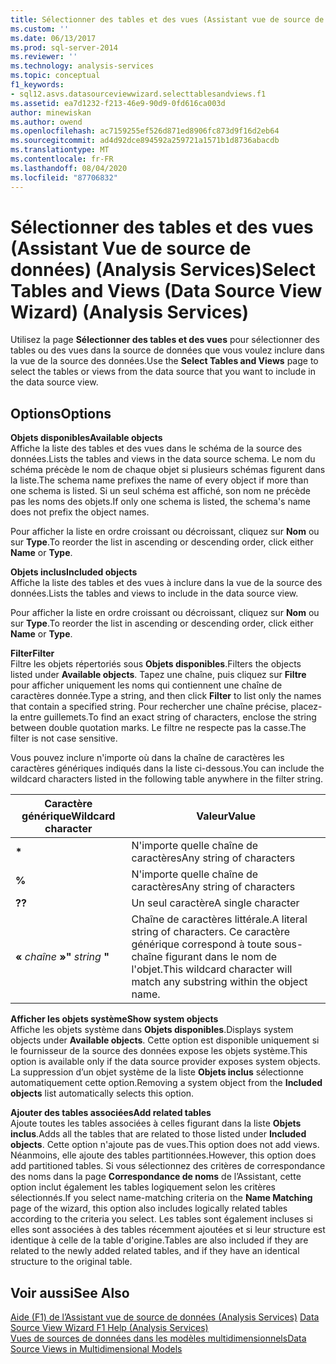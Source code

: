 ```yaml
---
title: Sélectionner des tables et des vues (Assistant vue de source de données) (Analysis Services) | Microsoft Docs
ms.custom: ''
ms.date: 06/13/2017
ms.prod: sql-server-2014
ms.reviewer: ''
ms.technology: analysis-services
ms.topic: conceptual
f1_keywords:
- sql12.asvs.datasourceviewwizard.selecttablesandviews.f1
ms.assetid: ea7d1232-f213-46e9-90d9-0fd616ca003d
author: minewiskan
ms.author: owend
ms.openlocfilehash: ac7159255ef526d871ed8906fc873d9f16d2eb64
ms.sourcegitcommit: ad4d92dce894592a259721a1571b1d8736abacdb
ms.translationtype: MT
ms.contentlocale: fr-FR
ms.lasthandoff: 08/04/2020
ms.locfileid: "87706832"
---
```

# <a name="select-tables-and-views-data-source-view-wizard-analysis-services"></a><span data-ttu-id="43c4b-102">Sélectionner des tables et des vues (Assistant Vue de source de données) (Analysis Services)</span><span class="sxs-lookup"><span data-stu-id="43c4b-102">Select Tables and Views (Data Source View Wizard) (Analysis Services)</span></span>
  <span data-ttu-id="43c4b-103">Utilisez la page **Sélectionner des tables et des vues** pour sélectionner des tables ou des vues dans la source de données que vous voulez inclure dans la vue de la source des données.</span><span class="sxs-lookup"><span data-stu-id="43c4b-103">Use the **Select Tables and Views** page to select the tables or views from the data source that you want to include in the data source view.</span></span>  
  
## <a name="options"></a><span data-ttu-id="43c4b-104">Options</span><span class="sxs-lookup"><span data-stu-id="43c4b-104">Options</span></span>  
 <span data-ttu-id="43c4b-105">**Objets disponibles**</span><span class="sxs-lookup"><span data-stu-id="43c4b-105">**Available objects**</span></span>  
 <span data-ttu-id="43c4b-106">Affiche la liste des tables et des vues dans le schéma de la source des données.</span><span class="sxs-lookup"><span data-stu-id="43c4b-106">Lists the tables and views in the data source schema.</span></span> <span data-ttu-id="43c4b-107">Le nom du schéma précède le nom de chaque objet si plusieurs schémas figurent dans la liste.</span><span class="sxs-lookup"><span data-stu-id="43c4b-107">The schema name prefixes the name of every object if more than one schema is listed.</span></span> <span data-ttu-id="43c4b-108">Si un seul schéma est affiché, son nom ne précède pas les noms des objets.</span><span class="sxs-lookup"><span data-stu-id="43c4b-108">If only one schema is listed, the schema's name does not prefix the object names.</span></span>  
  
 <span data-ttu-id="43c4b-109">Pour afficher la liste en ordre croissant ou décroissant, cliquez sur **Nom** ou sur **Type**.</span><span class="sxs-lookup"><span data-stu-id="43c4b-109">To reorder the list in ascending or descending order, click either **Name** or **Type**.</span></span>  
  
 <span data-ttu-id="43c4b-110">**Objets inclus**</span><span class="sxs-lookup"><span data-stu-id="43c4b-110">**Included objects**</span></span>  
 <span data-ttu-id="43c4b-111">Affiche la liste des tables et des vues à inclure dans la vue de la source des données.</span><span class="sxs-lookup"><span data-stu-id="43c4b-111">Lists the tables and views to include in the data source view.</span></span>  
  
 <span data-ttu-id="43c4b-112">Pour afficher la liste en ordre croissant ou décroissant, cliquez sur **Nom** ou sur **Type**.</span><span class="sxs-lookup"><span data-stu-id="43c4b-112">To reorder the list in ascending or descending order, click either **Name** or **Type**.</span></span>  
  
 <span data-ttu-id="43c4b-113">**Filter**</span><span class="sxs-lookup"><span data-stu-id="43c4b-113">**Filter**</span></span>  
 <span data-ttu-id="43c4b-114">Filtre les objets répertoriés sous **Objets disponibles**.</span><span class="sxs-lookup"><span data-stu-id="43c4b-114">Filters the objects listed under **Available objects**.</span></span> <span data-ttu-id="43c4b-115">Tapez une chaîne, puis cliquez sur **Filtre** pour afficher uniquement les noms qui contiennent une chaîne de caractères donnée.</span><span class="sxs-lookup"><span data-stu-id="43c4b-115">Type a string, and then click **Filter** to list only the names that contain a specified string.</span></span> <span data-ttu-id="43c4b-116">Pour rechercher une chaîne précise, placez-la entre guillemets.</span><span class="sxs-lookup"><span data-stu-id="43c4b-116">To find an exact string of characters, enclose the string between double quotation marks.</span></span> <span data-ttu-id="43c4b-117">Le filtre ne respecte pas la casse.</span><span class="sxs-lookup"><span data-stu-id="43c4b-117">The filter is not case sensitive.</span></span>  
  
 <span data-ttu-id="43c4b-118">Vous pouvez inclure n'importe où dans la chaîne de caractères les caractères génériques indiqués dans la liste ci-dessous.</span><span class="sxs-lookup"><span data-stu-id="43c4b-118">You can include the wildcard characters listed in the following table anywhere in the filter string.</span></span>  
  
|<span data-ttu-id="43c4b-119">Caractère générique</span><span class="sxs-lookup"><span data-stu-id="43c4b-119">Wildcard character</span></span>|<span data-ttu-id="43c4b-120">Valeur</span><span class="sxs-lookup"><span data-stu-id="43c4b-120">Value</span></span>|  
|------------------------|-----------|  
|**\***|<span data-ttu-id="43c4b-121">N'importe quelle chaîne de caractères</span><span class="sxs-lookup"><span data-stu-id="43c4b-121">Any string of characters</span></span>|  
|**%**|<span data-ttu-id="43c4b-122">N'importe quelle chaîne de caractères</span><span class="sxs-lookup"><span data-stu-id="43c4b-122">Any string of characters</span></span>|  
|<span data-ttu-id="43c4b-123">**?**</span><span class="sxs-lookup"><span data-stu-id="43c4b-123">**?**</span></span>|<span data-ttu-id="43c4b-124">Un seul caractère</span><span class="sxs-lookup"><span data-stu-id="43c4b-124">A single character</span></span>|  
|<span data-ttu-id="43c4b-125">**«** *chaîne* **»**</span><span class="sxs-lookup"><span data-stu-id="43c4b-125">**"** *string* **"**</span></span>|<span data-ttu-id="43c4b-126">Chaîne de caractères littérale.</span><span class="sxs-lookup"><span data-stu-id="43c4b-126">A literal string of characters.</span></span> <span data-ttu-id="43c4b-127">Ce caractère générique correspond à toute sous-chaîne figurant dans le nom de l'objet.</span><span class="sxs-lookup"><span data-stu-id="43c4b-127">This wildcard character will match any substring within the object name.</span></span>|  
  
 <span data-ttu-id="43c4b-128">**Afficher les objets système**</span><span class="sxs-lookup"><span data-stu-id="43c4b-128">**Show system objects**</span></span>  
 <span data-ttu-id="43c4b-129">Affiche les objets système dans **Objets disponibles**.</span><span class="sxs-lookup"><span data-stu-id="43c4b-129">Displays system objects under **Available objects**.</span></span> <span data-ttu-id="43c4b-130">Cette option est disponible uniquement si le fournisseur de la source des données expose les objets système.</span><span class="sxs-lookup"><span data-stu-id="43c4b-130">This option is available only if the data source provider exposes system objects.</span></span> <span data-ttu-id="43c4b-131">La suppression d’un objet système de la liste **Objets inclus** sélectionne automatiquement cette option.</span><span class="sxs-lookup"><span data-stu-id="43c4b-131">Removing a system object from the **Included objects** list automatically selects this option.</span></span>  
  
 <span data-ttu-id="43c4b-132">**Ajouter des tables associées**</span><span class="sxs-lookup"><span data-stu-id="43c4b-132">**Add related tables**</span></span>  
 <span data-ttu-id="43c4b-133">Ajoute toutes les tables associées à celles figurant dans la liste **Objets inclus**.</span><span class="sxs-lookup"><span data-stu-id="43c4b-133">Adds all the tables that are related to those listed under **Included objects**.</span></span> <span data-ttu-id="43c4b-134">Cette option n'ajoute pas de vues.</span><span class="sxs-lookup"><span data-stu-id="43c4b-134">This option does not add views.</span></span> <span data-ttu-id="43c4b-135">Néanmoins, elle ajoute des tables partitionnées.</span><span class="sxs-lookup"><span data-stu-id="43c4b-135">However, this option does add partitioned tables.</span></span> <span data-ttu-id="43c4b-136">Si vous sélectionnez des critères de correspondance des noms dans la page **Correspondance de noms** de l’Assistant, cette option inclut également les tables logiquement selon les critères sélectionnés.</span><span class="sxs-lookup"><span data-stu-id="43c4b-136">If you select name-matching criteria on the **Name Matching** page of the wizard, this option also includes logically related tables according to the criteria you select.</span></span> <span data-ttu-id="43c4b-137">Les tables sont également incluses si elles sont associées à des tables récemment ajoutées et si leur structure est identique à celle de la table d'origine.</span><span class="sxs-lookup"><span data-stu-id="43c4b-137">Tables are also included if they are related to the newly added related tables, and if they have an identical structure to the original table.</span></span>  
  
## <a name="see-also"></a><span data-ttu-id="43c4b-138">Voir aussi</span><span class="sxs-lookup"><span data-stu-id="43c4b-138">See Also</span></span>  
 <span data-ttu-id="43c4b-139">[Aide (F1) de l’Assistant vue de source de données &#40;Analysis Services&#41;](data-source-view-wizard-f1-help-analysis-services.md) </span><span class="sxs-lookup"><span data-stu-id="43c4b-139">[Data Source View Wizard F1 Help &#40;Analysis Services&#41;](data-source-view-wizard-f1-help-analysis-services.md) </span></span>  
 [<span data-ttu-id="43c4b-140">Vues de sources de données dans les modèles multidimensionnels</span><span class="sxs-lookup"><span data-stu-id="43c4b-140">Data Source Views in Multidimensional Models</span></span>](multidimensional-models/data-source-views-in-multidimensional-models.md)  
  
  
